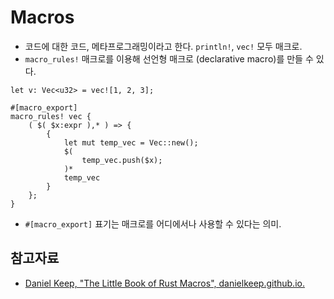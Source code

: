 # Macros

* 코드에 대한 코드, 메타프로그래밍이라고 한다. `println!`, `vec!` 모두 매크로.
* `macro_rules!` 매크로를 이용해 선언형 매크로 (declarative macro)를 만들 수 있다.

```
let v: Vec<u32> = vec![1, 2, 3];

#[macro_export]
macro_rules! vec {
    ( $( $x:expr ),* ) => {
        {
            let mut temp_vec = Vec::new();
            $(
                temp_vec.push($x);
            )*
            temp_vec
        }
    };
}
```

* `#[macro_export]` 표기는 매크로를 어디에서나 사용할 수 있다는 의미.

## 참고자료

* [Daniel Keep, "The Little Book of Rust Macros", danielkeep.github.io.](https://danielkeep.github.io/tlborm/book/)